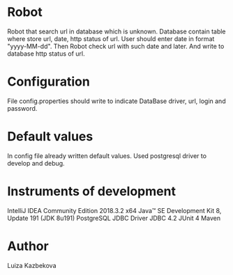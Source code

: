 # Robot
Robot that search url in database which is unknown.
Database contain table where store url, date, http status of url. 
User should enter date in format "yyyy-MM-dd". Then Robot check url with such date and later.
And write to database http status of url.

Configuration
===============
File config.properties should write to indicate DataBase driver, url, login and password.

Default values
===============
In config file already written default values. Used postgresql driver to develop and debug.

Instruments of development
============================
IntelliJ IDEA Community Edition 2018.3.2 x64
Java™ SE Development Kit 8, Update 191 (JDK 8u191)
PostgreSQL JDBC Driver JDBC 4.2
JUnit 4
Maven

Author
================================
Luiza Kazbekova

